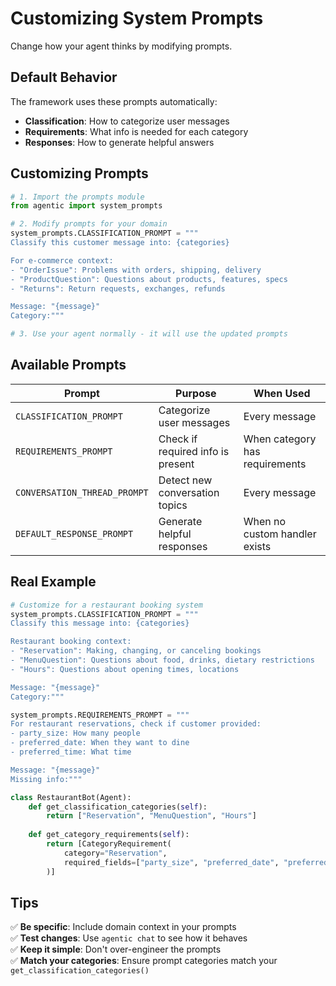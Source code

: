 # Customizing System Prompts

Change how your agent thinks by modifying prompts.

## Default Behavior

The framework uses these prompts automatically:
- **Classification**: How to categorize user messages
- **Requirements**: What info is needed for each category  
- **Responses**: How to generate helpful answers

## Customizing Prompts

```python
# 1. Import the prompts module
from agentic import system_prompts

# 2. Modify prompts for your domain
system_prompts.CLASSIFICATION_PROMPT = """
Classify this customer message into: {categories}

For e-commerce context:
- "OrderIssue": Problems with orders, shipping, delivery
- "ProductQuestion": Questions about products, features, specs
- "Returns": Return requests, exchanges, refunds

Message: "{message}"
Category:"""

# 3. Use your agent normally - it will use the updated prompts
```

## Available Prompts

| Prompt | Purpose | When Used |
|--------|---------|-----------|
| `CLASSIFICATION_PROMPT` | Categorize user messages | Every message |
| `REQUIREMENTS_PROMPT` | Check if required info is present | When category has requirements |
| `CONVERSATION_THREAD_PROMPT` | Detect new conversation topics | Every message |
| `DEFAULT_RESPONSE_PROMPT` | Generate helpful responses | When no custom handler exists |

## Real Example

```python
# Customize for a restaurant booking system
system_prompts.CLASSIFICATION_PROMPT = """
Classify this message into: {categories}

Restaurant booking context:
- "Reservation": Making, changing, or canceling bookings
- "MenuQuestion": Questions about food, drinks, dietary restrictions
- "Hours": Questions about opening times, locations

Message: "{message}"
Category:"""

system_prompts.REQUIREMENTS_PROMPT = """
For restaurant reservations, check if customer provided:
- party_size: How many people
- preferred_date: When they want to dine  
- preferred_time: What time

Message: "{message}"
Missing info:"""

class RestaurantBot(Agent):
    def get_classification_categories(self):
        return ["Reservation", "MenuQuestion", "Hours"]
    
    def get_category_requirements(self):
        return [CategoryRequirement(
            category="Reservation", 
            required_fields=["party_size", "preferred_date", "preferred_time"]
        )]
```

## Tips

✅ **Be specific**: Include domain context in your prompts  
✅ **Test changes**: Use `agentic chat` to see how it behaves  
✅ **Keep it simple**: Don't over-engineer the prompts  
✅ **Match your categories**: Ensure prompt categories match your `get_classification_categories()`